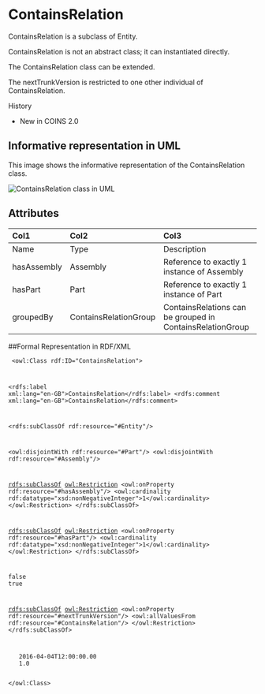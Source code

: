 # ContainsRelation

ContainsRelation is a subclass of Entity.

ContainsRelation is not an abstract class; it can instantiated directly.

The ContainsRelation class can be extended.

The nextTrunkVersion is restricted to one other individual of ContainsRelation.


History
* New in COINS 2.0


## Informative representation in UML


This image shows the informative representation of the ContainsRelation class.

![ContainsRelation class in UML](http://www.github.com/bimloket/COINS_2.0/blob/master/docs/coinsweb/media/600px-Core-ContainsRelation_Class.png "Informative representation of ContainsRelation in UML")



## Attributes
| Col1 | Col2 | Col3 |
| :--- | :--- | :--- |
| Name | Type |	Description |
| hasAssembly |	Assembly |	Reference to exactly 1 instance of Assembly |
| hasPart | Part | Reference to exactly 1 instance of Part
| groupedBy | ContainsRelationGroup | ContainsRelations can be grouped in ContainsRelationGroup

##Formal Representation in RDF/XML

 <code> <owl:Class rdf:ID="ContainsRelation">

   <rdfs:label xml:lang="en-GB">ContainsRelation</rdfs:label>
   <rdfs:comment xml:lang="en-GB">ContainsRelation</rdfs:comment>

   <rdfs:subClassOf rdf:resource="#Entity"/>

   <owl:disjointWith rdf:resource="#Part"/>
   <owl:disjointWith rdf:resource="#Assembly"/>

   <rdfs:subClassOf>
     <owl:Restriction>
       <owl:onProperty rdf:resource="#hasAssembly"/>
       <owl:cardinality rdf:datatype="xsd:nonNegativeInteger">1</owl:cardinality>
     </owl:Restriction>
   </rdfs:subClassOf>

   <rdfs:subClassOf>
     <owl:Restriction>
       <owl:onProperty rdf:resource="#hasPart"/>
       <owl:cardinality rdf:datatype="xsd:nonNegativeInteger">1</owl:cardinality>
     </owl:Restriction>
   </rdfs:subClassOf>

   <isClassAbstract rdf:datatype="xsd:boolean">false</isClassAbstract>
   <isClassExtendable rdf:datatype="xsd:boolean">true</isClassExtendable>

   <rdfs:subClassOf>
     <owl:Restriction>
       <owl:onProperty rdf:resource="#nextTrunkVersion"/>
       <owl:allValuesFrom rdf:resource="#ContainsRelation"/>
     </owl:Restriction>
   </rdfs:subClassOf>

   <classCreator rdf:resource="#COINSTechnicalManagementGroup"/>
   <classCreationDate rdf:datatype="xsd:dateTime">2016-04-04T12:00:00.00</classCreationDate>
   <classVersionID rdf:datatype="xsd:string">1.0</classVersionID>

 </owl:Class>


